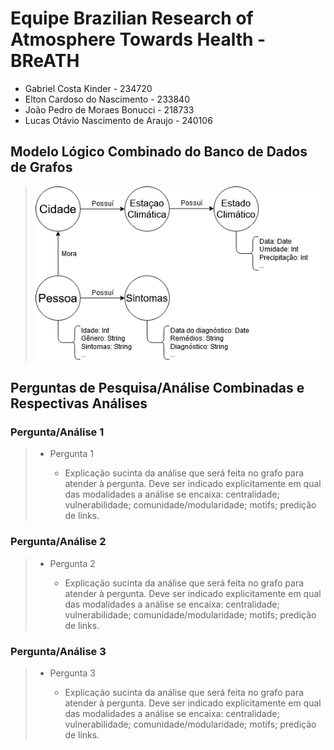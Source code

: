 # Equipe Brazilian Research of Atmosphere Towards Health - BReATH
* Gabriel Costa Kinder - 234720
* Elton Cardoso do Nascimento - 233840
* João Pedro de Moraes Bonucci - 218733
* Lucas Otávio Nascimento de Araujo - 240106

## Modelo Lógico Combinado do Banco de Dados de Grafos
> ![Modelo Lógico de Grafos](images/modelo-logico-grafos.png)

## Perguntas de Pesquisa/Análise Combinadas e Respectivas Análises
### Pergunta/Análise 1
> * Pergunta 1
>   
>   * Explicação sucinta da análise que será feita no grafo para atender à pergunta. Deve ser indicado explicitamente em qual das modalidades a análise se encaixa: centralidade; vulnerabilidade; comunidade/modularidade; motifs; predição de links.

### Pergunta/Análise 2
> * Pergunta 2
>   
>   * Explicação sucinta da análise que será feita no grafo para atender à pergunta. Deve ser indicado explicitamente em qual das modalidades a análise se encaixa: centralidade; vulnerabilidade; comunidade/modularidade; motifs; predição de links.

### Pergunta/Análise 3
> * Pergunta 3
>   
>   * Explicação sucinta da análise que será feita no grafo para atender à pergunta. Deve ser indicado explicitamente em qual das modalidades a análise se encaixa: centralidade; vulnerabilidade; comunidade/modularidade; motifs; predição de links.

